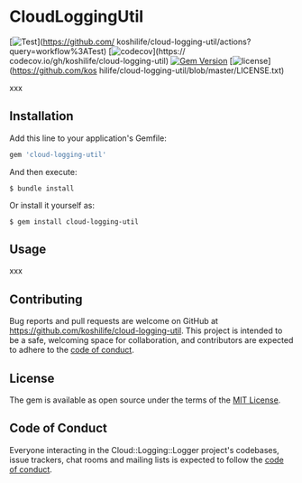 # CloudLoggingUtil

[![Test](https://github.com/koshilife/cloud-logging-util/workflows/Test/badge.svg)](https://github.com/
koshilife/cloud-logging-util/actions?query=workflow%3ATest)
[![codecov](https://codecov.io/gh/koshilife/cloud-logging-util/branch/master/graph/badge.svg)](https://
codecov.io/gh/koshilife/cloud-logging-util)
[![Gem Version](https://badge.fury.io/rb/cloud-logging-util.svg)](http://badge.fury.io/rb/cloud-logging-util)
[![license](https://img.shields.io/github/license/koshilife/cloud-logging-util)](https://github.com/kos
hilife/cloud-logging-util/blob/master/LICENSE.txt)

xxx

## Installation

Add this line to your application's Gemfile:

```ruby
gem 'cloud-logging-util'
```

And then execute:

    $ bundle install

Or install it yourself as:

    $ gem install cloud-logging-util

## Usage

xxx

## Contributing

Bug reports and pull requests are welcome on GitHub at https://github.com/koshilife/cloud-logging-util. This project is intended to be a safe, welcoming space for collaboration, and contributors are expected to adhere to the [code of conduct](https://github.com/koshilife/cloud-logging-util/blob/master/CODE_OF_CONDUCT.md).

## License

The gem is available as open source under the terms of the [MIT License](https://opensource.org/licenses/MIT).

## Code of Conduct

Everyone interacting in the Cloud::Logging::Logger project's codebases, issue trackers, chat rooms and mailing lists is expected to follow the [code of conduct](https://github.com/koshilife/cloud-logging-util/blob/master/CODE_OF_CONDUCT.md).
